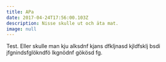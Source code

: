 ```yaml
---
title: APa
date: 2017-04-24T17:56:00.103Z
description: Nisse skulle ut och äta mat.
image: null
---
```


Test. Eller skulle man kju alksdnf kjans dfkljnasd kjldfsklj bsdi jfgnindsfglökndfö lkgnödnf gökösd fg.